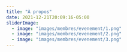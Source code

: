 ```yaml
---
title: "À propos"
date: 2021-12-21T20:09:16-05:00
sliderImage:
  - image: "images/membres/evenement/1.png"
  - image: "images/membres/evenement/2.png"
  - image: "images/membres/evenement/3.png"
---
```

